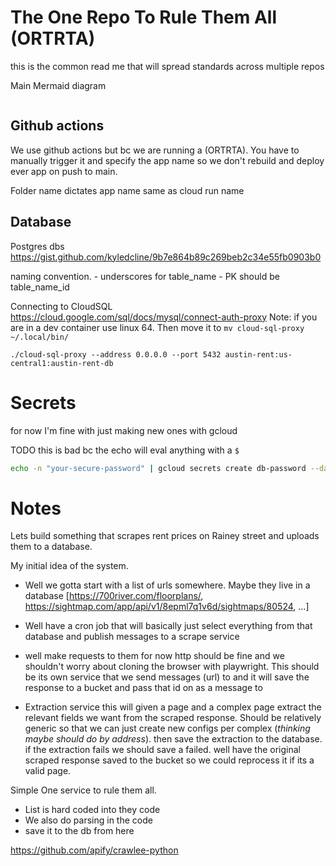 # The One Repo To Rule Them All (ORTRTA)
this is the common read me that will spread standards across multiple repos

Main Mermaid diagram
```mermaid
```

## Github actions
We use github actions but bc we are running a (ORTRTA). You have to manually trigger it and specify the app name so we don't rebuild and deploy ever app on push to main.

Folder name dictates app name same as cloud run name




## Database
Postgres dbs
https://gist.github.com/kyledcline/9b7e864b89c269beb2c34e55fb0903b0

naming convention.
    - underscores for table_name
    - PK should be table_name_id

Connecting to CloudSQL
https://cloud.google.com/sql/docs/mysql/connect-auth-proxy
Note: if you are in a dev container use linux 64. Then move it to `mv cloud-sql-proxy ~/.local/bin/`

```
./cloud-sql-proxy --address 0.0.0.0 --port 5432 austin-rent:us-central1:austin-rent-db
```


# Secrets

for now I'm fine with just making new ones with gcloud

TODO this is bad bc the echo will eval anything with a `$`
```bash
echo -n "your-secure-password" | gcloud secrets create db-password --data-file=-
```



# Notes
Lets build something that scrapes rent prices on Rainey street and uploads them to a database.

My initial idea of the system.

- Well we gotta start with a list of urls somewhere. Maybe they live in a database
    [https://700river.com/floorplans/, https://sightmap.com/app/api/v1/8epml7q1v6d/sightmaps/80524, ...]

- Well have a cron job that will basically just select everything from that database and publish messages to a scrape service

- well make requests to them for now http should be fine and we shouldn't worry about cloning the browser with playwright. This should be its own service that we send messages (url) to and it will save the response to a bucket and pass that id on as a message to

- Extraction service this will given a page and a complex page extract the relevant fields we want from the scraped response. Should be relatively generic so that we can just create new configs per complex (*thinking maybe should do by address*). then save the extraction to the database. if the extraction fails we should save a failed. well have the original scraped response saved to the bucket so we could reprocess it if its a valid page.


Simple One service to rule them all.

- List is hard coded into they code
- We also do parsing in the code
- save it to the db from here

https://github.com/apify/crawlee-python
